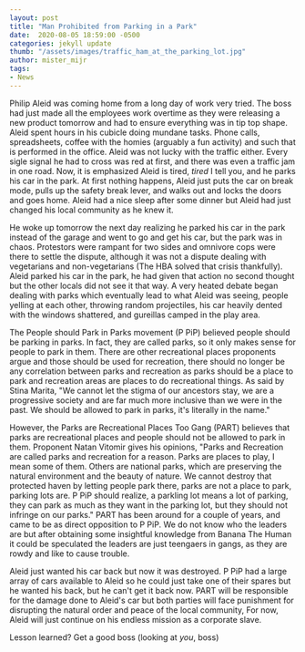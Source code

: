 ```yaml
---
layout: post
title: "Man Prohibited from Parking in a Park"
date:  2020-08-05 18:59:00 -0500
categories: jekyll update
thumb: "/assets/images/traffic_ham_at_the_parking_lot.jpg"
author: mister_mijr
tags:
- News
---
```


Philip Aleid was coming home from a long day of work very tried. The boss had just made all the employees work overtime as they were releasing a new product tomorrow
and had to ensure everything was in tip top shape. Aleid spent hours in his cubicle doing mundane tasks. Phone calls, spreadsheets, coffee with the homies (arguably
a fun activity) and such that is performed in the office. Aleid was not lucky with the traffic either. Every sigle signal he had to cross was red at first, and
there was even a traffic jam in one road. Now, it is emphasized Aleid is tired, *tired* I tell you, and he parks his car in the park. At first nothing happens, Aleid
just puts the car on break mode, pulls up the safety break lever, and walks out and locks the doors and goes home. Aleid had a nice sleep after some dinner but
Aleid had just changed his local community as he knew it.

He woke up tomorrow the next day realizing he parked his car in the park instead of the garage  and went to go and get his car, but the park was in chaos. Protestors
were rampant for two sides and omnivore cops were there to settle the dispute, although it was not a dispute dealing with vegetarians and non-vegetarians (The HBA
solved that crisis thankfully). Aleid parked his car in the park, he had given that action no second thought but the other locals did not see it that way. A very
heated debate began dealing with parks which eventually lead to what Aleid was seeing, people yelling at each other, throwing random projectiles, his car heavily
dented with the windows shattered, and gureillas camped in the play area.

The People should Park in Parks movement (P PiP) believed people should be parking in parks. In fact, they are called parks, so it only makes sense for people to park
in them. There are other recreational places proponents argue and those should be used for recreation, there should no longer be any correlation between parks and
recreation as parks should be a place to park and recreation areas are places to do recreational things. As said by Stina Marita, "We cannot let the stigma of our
ancestors stay, we are a progressive society and are far much more inclusive than we were in the past. We should be allowed to park in parks, it's literally in the
name."

However, the Parks are Recreational Places Too Gang (PART) believes that parks are recreational places and people should not be allowed to park in them. Proponent
Natan Vitomir gives his opinions, "Parks and Recreation are called parks and recreation for a reason. Parks are places to play, I mean some of them. Others are
national parks, which are preserving the natural environment and the beauty of nature. We cannot destroy that protected haven by letting people park there, parks
are not a place to park, parking lots are. P PiP should realize, a parkling lot means a lot of parking, they can park as much as they want in the parking lot, but
they should not infringe on our parks." PART has been around for a couple of years, and came to be as direct opposition to P PiP. We do not know who the leaders are
but after obtaining some insightful knowledge from Banana The Human it could be speculated the leaders are just teengaers in gangs, as they are rowdy and like to cause
trouble.

Aleid just wanted his car back but now it was destroyed. P PiP had a large array of cars available to Aleid so he could just take one of their spares but he wanted
his back, but he can't get it back now. PART will be responsible for the damage done to Aleid's car but both parties will face punishment for disrupting the natural
order and peace of the local community, For now, Aleid will just continue on his endless mission as a corporate slave.

Lesson learned? Get a good boss (looking at *you*, boss)
